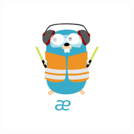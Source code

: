 <p align="center">
<img height="400" title="Traefik" src="/assets/img/traefik.logo-dark.png" alt="">
</p>
